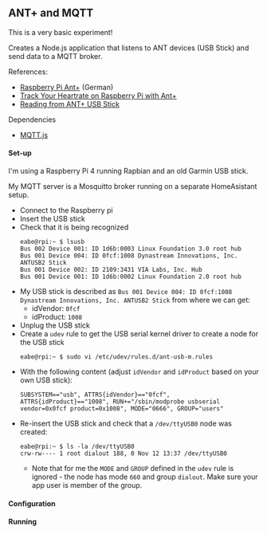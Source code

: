 ## ANT+ and MQTT
This is a very basic experiment!

Creates a Node.js application that listens to ANT devices (USB Stick) and send data to a MQTT broker.

References:
- [Raspberry Pi Ant+](https://infinityflow.ch/raspberry-pi-ant/) (German)
- [Track Your Heartrate on Raspberry Pi with Ant+](https://bin.re/blog/track-your-heartrate-on-raspberry-pi-with-ant/)
- [Reading from ANT+ USB Stick](https://forums.raspberrypi.com/viewtopic.php?t=26124#p310583)

Dependencies
- [MQTT.js](https://github.com/mqttjs/MQTT.js/tree/main)

#### Set-up
I'm using a Raspberry Pi 4 running Rapbian and an old Garmin USB stick.

My MQTT server is a Mosquitto broker running on a separate HomeAsistant setup.

- Connect to the Raspberry pi
- Insert the USB stick 
- Check that it is being recognized
    ```
    eabe@rpi:~ $ lsusb
    Bus 002 Device 001: ID 1d6b:0003 Linux Foundation 3.0 root hub
    Bus 001 Device 004: ID 0fcf:1008 Dynastream Innovations, Inc. ANTUSB2 Stick
    Bus 001 Device 002: ID 2109:3431 VIA Labs, Inc. Hub
    Bus 001 Device 001: ID 1d6b:0002 Linux Foundation 2.0 root hub
    ```
- My USB stick is described as `Bus 001 Device 004: ID 0fcf:1008 Dynastream Innovations, Inc. ANTUSB2 Stick` from where we can get:
    - idVendor: `0fcf`
    - idProduct: `1008`
- Unplug the USB stick
- Create a `udev` rule to get the USB serial kernel driver to create a node for the USB stick
    ```
    eabe@rpi:~ $ sudo vi /etc/udev/rules.d/ant-usb-m.rules
    ```
- With the following content (adjust `idVendor` and `idProduct` based on your own USB stick):
    ```
    SUBSYSTEM=="usb", ATTRS{idVendor}=="0fcf", ATTRS{idProduct}=="1008", RUN+="/sbin/modprobe usbserial vendor=0x0fcf product=0x1008", MODE="0666", GROUP="users"
    ```
- Re-insert the USB stick and check that a `/dev/ttyUSB0` node was created:
    ```
    eabe@rpi:~ $ ls -la /dev/ttyUSB0 
    crw-rw---- 1 root dialout 188, 0 Nov 12 13:37 /dev/ttyUSB0
    ```
    - Note that for me the `MODE` and `GROUP` defined in the `udev` rule is ignored - the node has mode `660` and group `dialout`. Make sure your app user is member of the group.


#### Configuration

#### Running
